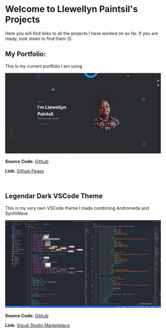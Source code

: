 # Welcome to Llewellyn Paintsil's Projects

Here you will find links to all the projects I have worked on so far. If you are ready, look down to find them 😊.

## My Portfolio:

This is my current portfolio I am using 

![Portfolio](./portfolio.png)

**Source Code:** [Github](https://github.com/Llewellyn500/portfolio)

**Link:** [Github Pages](https://llewellyn500.github.io/portfolio/)

<br>

## Legendar Dark VSCode Theme

This is my very own VSCode theme I made combining Andromeda and SynthWave

![Legendary Dark](./legendarydark.png)

**Source Code:** [Github](https://github.com/Llewellyn500/Legendary-Dark)

**Link:** [Visual Studio Marketplace](https://marketplace.visualstudio.com/items?itemName=LlewellynPaintsil.legendary-dark)

<br>
